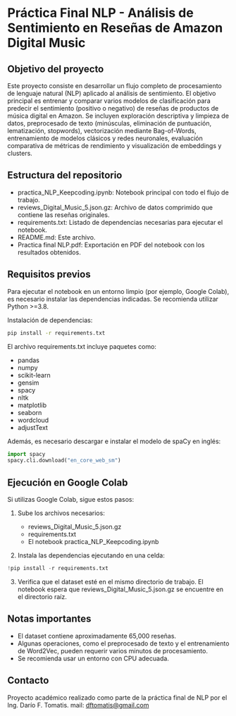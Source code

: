 # Práctica Final NLP - Análisis de Sentimiento en Reseñas de Amazon Digital Music

## Objetivo del proyecto

Este proyecto consiste en desarrollar un flujo completo de procesamiento de lenguaje natural (NLP) aplicado al análisis de sentimiento. El objetivo principal es entrenar y comparar varios modelos de clasificación para predecir el sentimiento (positivo o negativo) de reseñas de productos de música digital en Amazon. Se incluyen exploración descriptiva y limpieza de datos, preprocesado de texto (minúsculas, eliminación de puntuación, lematización, stopwords), vectorización mediante Bag-of-Words, entrenamiento de modelos clásicos y redes neuronales, evaluación comparativa de métricas de rendimiento y visualización de embeddings y clusters.

## Estructura del repositorio

- practica_NLP_Keepcoding.ipynb: Notebook principal con todo el flujo de trabajo.
- reviews_Digital_Music_5.json.gz: Archivo de datos comprimido que contiene las reseñas originales.
- requirements.txt: Listado de dependencias necesarias para ejecutar el notebook.
- README.md: Este archivo.
- Practica final NLP.pdf: Exportación en PDF del notebook con los resultados obtenidos.

## Requisitos previos

Para ejecutar el notebook en un entorno limpio (por ejemplo, Google Colab), es necesario instalar las dependencias indicadas. Se recomienda utilizar Python >=3.8.

Instalación de dependencias:

```bash
pip install -r requirements.txt
```

El archivo requirements.txt incluye paquetes como:

- pandas
- numpy
- scikit-learn
- gensim
- spacy
- nltk
- matplotlib
- seaborn
- wordcloud
- adjustText

Además, es necesario descargar e instalar el modelo de spaCy en inglés:

```python
import spacy
spacy.cli.download("en_core_web_sm")
```

## Ejecución en Google Colab

Si utilizas Google Colab, sigue estos pasos:

1. Sube los archivos necesarios:
   - reviews_Digital_Music_5.json.gz
   - requirements.txt
   - El notebook practica_NLP_Keepcoding.ipynb

2. Instala las dependencias ejecutando en una celda:

```python
!pip install -r requirements.txt
```

3. Verifica que el dataset esté en el mismo directorio de trabajo. El notebook espera que reviews_Digital_Music_5.json.gz se encuentre en el directorio raíz.

## Notas importantes

- El dataset contiene aproximadamente 65,000 reseñas.
- Algunas operaciones, como el preprocesado de texto y el entrenamiento de Word2Vec, pueden requerir varios minutos de procesamiento.
- Se recomienda usar un entorno con CPU adecuada.

## Contacto

Proyecto académico realizado como parte de la práctica final de NLP por el Ing. Darío F. Tomatis. mail: dftomatis@gmail.com

